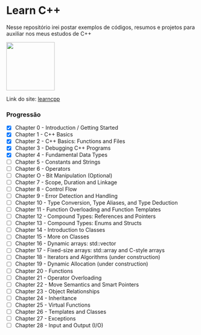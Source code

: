 # Learn C++

Nesse repositório irei postar exemplos de códigos, resumos e projetos para auxiliar nos meus estudos de C++

<img src="https://github.com/henrique559/learncpp/assets/145483144/91ac54b1-3934-4a64-8756-989e8abc2ba3" width="128">

Link do site: [learncpp](https://www.learncpp.com/)

### Progressão 

- [X] Chapter 0 - Introduction / Getting Started 
- [X] Chapter 1 - C++ Basics
- [X] Chapter 2 - C++ Basics: Functions and Files
- [X] Chapter 3 - Debugging C++ Programs
- [X] Chapter 4 - Fundamental Data Types
- [ ] Chapter 5 - Constants and Strings
- [ ] Chapter 6 - Operators 
- [ ] Chapter O - Bit Manipulation (Optional)
- [ ] Chapter 7 - Scope, Duration and Linkage
- [ ] Chapter 8 - Control Flow
- [ ] Chapter 9 - Error Detection and Handling
- [ ] Chapter 10 - Type Conversion, Type Aliases, and Type Deduction
- [ ] Chapter 11 - Function Overloading and Function Templates
- [ ] Chapter 12 - Compound Types: References and Pointers
- [ ] Chapter 13 - Compound Types: Enums and Structs
- [ ] Chapter 14 - Introduction to Classes
- [ ] Chapter 15 - More on Classes
- [ ] Chapter 16 - Dynamic arrays: std::vector
- [ ] Chapter 17 - Fixed-size arrays: std::array and C-style arrays
- [ ] Chapter 18 - Iterators and Algorithms (under construction)
- [ ] Chapter 19 - Dynamic Allocation (under construction)
- [ ] Chapter 20 - Functions
- [ ] Chapter 21 - Operator Overloading
- [ ] Chapter 22 - Move Semantics and Smart Pointers 
- [ ] Chapter 23 - Object Relationships
- [ ] Chapter 24 - Inheritance 
- [ ] Chapter 25 - Virtual Functions
- [ ] Chapter 26 - Templates and Classes
- [ ] Chapter 27 - Exceptions
- [ ] Chapter 28 - Input and Output (I/O)
